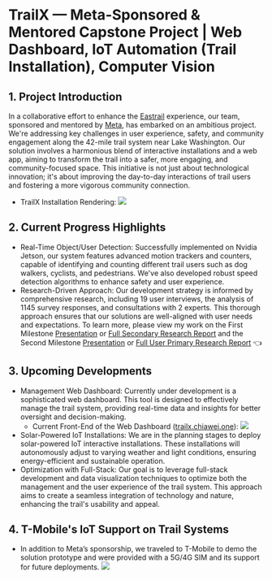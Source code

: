 # TrailX — Meta-Sponsored & Mentored Capstone Project | Web Dashboard, IoT Automation (Trail Installation), Computer Vision

## 1. Project Introduction

In a collaborative effort to enhance the [Eastrail](https://eastrail.org/) experience, our team, sponsored and mentored by [Meta](https://gix.uw.edu/consortium/), has embarked on an ambitious project. We're addressing key challenges in user experience, safety, and community engagement along the 42-mile trail system near Lake Washington. Our solution involves a harmonious blend of interactive installations and a web app, aiming to transform the trail into a safer, more engaging, and community-focused space. This initiative is not just about technological innovation; it's about improving the day-to-day interactions of trail users and fostering a more vigorous community connection.

- TrailX Installation Rendering: 
  <kbd><img src="https://assets-global.website-files.com/63f32ff4aaac792cb769cedb/65b7a3ef4be8b819e06a06db_Installation%20Rendering.jpg"/></kbd>

## 2. Current Progress Highlights

- Real-Time Object/User Detection: Successfully implemented on Nvidia Jetson, our system features advanced motion trackers and counters, capable of identifying and counting different trail users such as dog walkers, cyclists, and pedestrians. We've also developed robust speed detection algorithms to enhance safety and user experience.
- Research-Driven Approach: Our development strategy is informed by comprehensive research, including 19 user interviews, the analysis of 1145 survey responses, and consultations with 2 experts. This thorough approach ensures that our solutions are well-aligned with user needs and expectations. To learn more, please view my work on the First Milestone [Presentation](https://assets-global.website-files.com/63f32ff4aaac792cb769cedb/65a5b8027eb7ced1f2106267_Milestone%201%20-%20Presentation.pdf) or [Full Secondary Research Report](https://assets-global.website-files.com/63f32ff4aaac792cb769cedb/65a5b77d459da80d6e6dc68e_Milestone%201%20-%20Secondary%20Research%20Report.pdf) and the Second Milestone [Presentation](https://assets-global.website-files.com/63f32ff4aaac792cb769cedb/65a5b77ce9fb3f850b9ac781_Milestone%202%20-%20Presentation%20Deck.pdf) or [Full User Primary Research Report](https://assets-global.website-files.com/63f32ff4aaac792cb769cedb/65a5b8025f707e960711ef35_Milestone%202%20-%20Primary%20Research%20Result.pdf) 👈

## 3. Upcoming Developments

- Management Web Dashboard: Currently under development is a sophisticated web dashboard. This tool is designed to effectively manage the trail system, providing real-time data and insights for better oversight and decision-making.
  - Current Front-End of the Web Dashboard ([trailx.chiawei.one](trailx.chiawei.one)): 
    <kbd><img src="https://assets-global.website-files.com/63f32ff4aaac792cb769cedb/65b7a3f0739008eff756858b_Dashboard%20Front-End%20Design%20(compressed).png"/></kbd>
- Solar-Powered IoT Installations: We are in the planning stages to deploy solar-powered IoT interactive installations. These installations will autonomously adjust to varying weather and light conditions, ensuring energy-efficient and sustainable operation.
- Optimization with Full-Stack: Our goal is to leverage full-stack development and data visualization techniques to optimize both the management and the user experience of the trail system. This approach aims to create a seamless integration of technology and nature, enhancing the trail's usability and appeal.

## 4. T-Mobile's IoT Support on Trail Systems

- In addition to Meta’s sponsorship, we traveled to T-Mobile to demo the solution prototype and were provided with a 5G/4G SIM and its support for future deployments. 
  ‍<kbd><img src="https://assets-global.website-files.com/63f32ff4aaac792af169cee1/65a5ba5aac43d179f211db50_mmexport1702090525144%20(1).jpg"/></kbd>